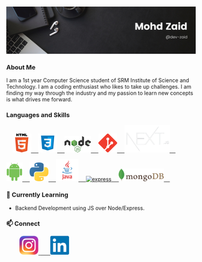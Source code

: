 [![Zaid's GitHub Banner](./assets/banner.png)](#)
### About Me
I am a 1st year Computer Science student of SRM Institute of Science and Technology. I am a coding enthusiast who likes to take up challenges. I am finding my way through the industry and my passion to learn new concepts is what drives me forward.

### Languages and Skills
&nbsp;&nbsp;&nbsp;
<a href="#">
<img
      src="./assets/icons/htmlIcon.png"
      alt="html"
      width="50"
      height="50"/>
      &nbsp;&nbsp;&nbsp;
<img
      src="./assets/icons/cssIcon.png"
      alt="css"
      width="50"
      height="50"/>
      &nbsp;&nbsp;&nbsp;
<img
      src="./assets/icons/nodeIcon.png"
      alt="node"
      width="70"/>
      &nbsp;&nbsp;&nbsp;
<img
      src="./assets/icons/gitIcon.png"
      alt="git"
      width="50"
      height="50"/>
      &nbsp;&nbsp;&nbsp;
<img
      src="./assets/icons/nextLogo.png"
      alt="nextJS"
      width="120"/>
      &nbsp;&nbsp;&nbsp;
<div>
<img
      src="./assets/icons/androidIcon.png"
      alt="android"
      height="50"/>
      &nbsp;&nbsp;&nbsp;
<img
      src="./assets/icons/pythonIcon.png"
      alt="python"
      width="50"
      height="50"/>
      &nbsp;&nbsp;&nbsp;
<img
      src="./assets/icons/javaIcon.png"
      alt="java"
      width="60"
      height="60"/>
      &nbsp;&nbsp;&nbsp;
<img
      src="./assets/icons/expressIcon.png"
      alt="express"
      width="120"/>
      &nbsp;&nbsp;&nbsp;
<img
      src="./assets/icons/mongoIcon.png"
      alt="mongo"
      width="120"/>
      &nbsp;&nbsp;&nbsp;
</a>

### 🌱 Currently Learning
- Backend Development using JS over Node/Express.

<h3>📫 Connect</h3>
</a>
&nbsp;&nbsp;&nbsp;&nbsp;&nbsp;&nbsp;&nbsp;&nbsp;
    <a href="https://www.instagram.com/zaid.js/" target="_blank">
    <img
      src="./assets/icons/instaIcon.png"
      alt="instagram"
      width="50"
      height="50"/>
    <a href="https://www.linkedin.com/in/mohd-zaid-17713221a/" target="_blank">
    &nbsp;&nbsp;&nbsp;&nbsp;&nbsp;&nbsp;
    <img
      src="./assets/icons/linkedinIcon.png"
      alt="instagram"
      width="50"
      height="50"
    />
</a>
<!--
**zaidtab123/zaidtab123** is a ✨ _special_ ✨ repository because its `README.md` (this file) appears on your GitHub profile.

Here are some ideas to get you started:

- 🔭 I’m currently working on ...
- 🌱 I’m currently learning ...
- 👯 I’m looking to collaborate on ...
- 🤔 I’m looking for help with ...
- 💬 Ask me about ...
- 📫 How to reach me: ...
- 😄 Pronouns: ...
- ⚡ Fun fact: ...
-->
